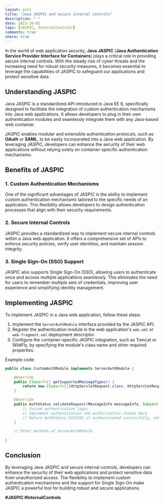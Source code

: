 ```yaml
---
layout: post
title: "Java JASPIC and secure internal controls"
description: " "
date: 2023-10-01
tags: [JASPIC, InternalControls]
comments: true
share: true
---
```


In the world of web application security, **Java JASPIC** (**Java Authentication Service Provider Interface for Containers**) plays a critical role in providing secure internal controls. With the steady rise of cyber threats and the increasing need for robust security measures, it becomes essential to leverage the capabilities of JASPIC to safeguard our applications and protect sensitive data.

## Understanding JASPIC

Java JASPIC is a standardized API introduced in Java EE 6, specifically designed to facilitate the integration of custom authentication mechanisms into Java web applications. It allows developers to plug in their own authentication modules and seamlessly integrate them with any Java-based web container.

JASPIC enables modular and extensible authentication protocols, such as **OAuth** or **SAML**, to be easily incorporated into a Java web application. By leveraging JASPIC, developers can enhance the security of their web applications without relying solely on container-specific authentication mechanisms.

## Benefits of JASPIC

### 1. Custom Authentication Mechanisms

One of the significant advantages of JASPIC is the ability to implement custom authentication mechanisms tailored to the specific needs of an application. This flexibility allows developers to design authentication processes that align with their security requirements.

### 2. Secure Internal Controls

JASPIC provides a standardized way to implement secure internal controls within a Java web application. It offers a comprehensive set of APIs to enforce security policies, verify user identities, and maintain session integrity.

### 3. Single Sign-On (SSO) Support

JASPIC also supports Single Sign-On (SSO), allowing users to authenticate once and access multiple applications seamlessly. This eliminates the need for users to remember multiple sets of credentials, improving user experience and simplifying identity management.

## Implementing JASPIC

To implement JASPIC in a Java web application, follow these steps:

1. Implement the `ServerAuthModule` interface provided by the JASPIC API.
2. Register the authentication module in the web application's `web.xml` or `web-fragment.xml` deployment descriptor.
3. Configure the container-specific JASPIC integration, such as Tomcat or WildFly, by specifying the module's class name and other required properties.

Example code:

```java
public class CustomAuthModule implements ServerAuthModule {

    @Override
    public Class<?>[] getSupportedMessageTypes() {
        return new Class<?>[]{HttpServletRequest.class, HttpServletResponse.class};
    }

    @Override
    public AuthStatus validateRequest(MessageInfo messageInfo, Subject clientSubject, Subject serviceSubject) throws AuthException {
        // Custom authentication logic
        // Implement authentication and authorization checks here
        // Return AuthStatus.SUCCESS if authenticated successfully, otherwise throw AuthException
    }

    // Other methods of ServerAuthModule
    
}

```

## Conclusion

By leveraging Java JASPIC and secure internal controls, developers can enhance the security of their web applications and protect sensitive data from unauthorized access. The flexibility to implement custom authentication mechanisms and the support for Single Sign-On make JASPIC a powerful tool for building robust and secure applications.

**#JASPIC #InternalControls**